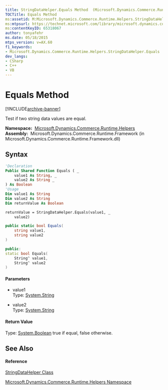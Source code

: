 ```yaml
---
title: StringDataHelper.Equals Method  (Microsoft.Dynamics.Commerce.Runtime.Helpers)
TOCTitle: Equals Method
ms:assetid: M:Microsoft.Dynamics.Commerce.Runtime.Helpers.StringDataHelper.Equals(System.String,System.String)
ms:mtpsurl: https://technet.microsoft.com/library/microsoft.dynamics.commerce.runtime.helpers.stringdatahelper.equals(v=AX.60)
ms:contentKeyID: 65318067
author: tonyafehr
ms.date: 05/18/2015
mtps_version: v=AX.60
f1_keywords:
- Microsoft.Dynamics.Commerce.Runtime.Helpers.StringDataHelper.Equals
dev_langs:
- CSharp
- C++
- VB
---
```


# Equals Method


[!INCLUDE[archive-banner](includes/archive-banner.md)]

Test if two string data values are equal.

**Namespace:**  [Microsoft.Dynamics.Commerce.Runtime.Helpers](microsoft-dynamics-commerce-runtime-helpers-namespace.md)  
**Assembly:**  Microsoft.Dynamics.Commerce.Runtime.Framework (in Microsoft.Dynamics.Commerce.Runtime.Framework.dll)

## Syntax

``` vb
'Declaration
Public Shared Function Equals ( _
    value1 As String, _
    value2 As String _
) As Boolean
'Usage
Dim value1 As String
Dim value2 As String
Dim returnValue As Boolean

returnValue = StringDataHelper.Equals(value1, _
    value2)
```

``` csharp
public static bool Equals(
    string value1,
    string value2
)
```

``` c++
public:
static bool Equals(
    String^ value1, 
    String^ value2
)
```

#### Parameters

  - value1  
    Type: [System.String](https://technet.microsoft.com/library/s1wwdcbf\(v=ax.60\))  

<!-- end list -->

  - value2  
    Type: [System.String](https://technet.microsoft.com/library/s1wwdcbf\(v=ax.60\))  

#### Return Value

Type: [System.Boolean](https://technet.microsoft.com/library/a28wyd50\(v=ax.60\))  
true if equal, false otherwise.  

## See Also

#### Reference

[StringDataHelper Class](stringdatahelper-class-microsoft-dynamics-commerce-runtime-helpers.md)

[Microsoft.Dynamics.Commerce.Runtime.Helpers Namespace](microsoft-dynamics-commerce-runtime-helpers-namespace.md)

